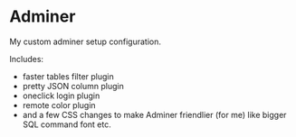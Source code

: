 # Adminer

My custom adminer setup configuration. 

Includes:
* faster tables filter plugin
* pretty JSON column plugin
* oneclick login plugin
* remote color plugin
* and a few CSS changes to make Adminer friendlier (for me) like bigger SQL command font etc.


